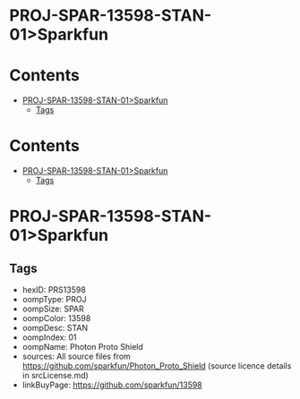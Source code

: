 
PROJ-SPAR-13598-STAN-01>Sparkfun
================================

Contents
========

* [PROJ-SPAR-13598-STAN-01>Sparkfun](#proj-spar-13598-stan-01sparkfun)
	* [Tags](#tags)

Contents
========

* [PROJ-SPAR-13598-STAN-01>Sparkfun](#proj-spar-13598-stan-01sparkfun)
	* [Tags](#tags)

# PROJ-SPAR-13598-STAN-01>Sparkfun

## Tags

- hexID: PRS13598
- oompType: PROJ
- oompSize: SPAR
- oompColor: 13598
- oompDesc: STAN
- oompIndex: 01
- oompName: Photon Proto Shield
- sources: All source files from https://github.com/sparkfun/Photon_Proto_Shield (source licence details in srcLicense.md)
- linkBuyPage: https://github.com/sparkfun/13598
